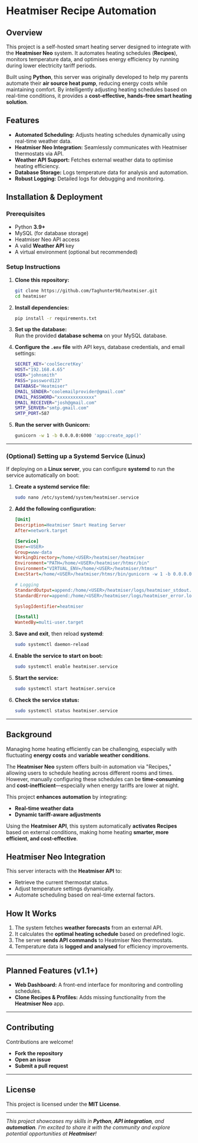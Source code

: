 # Heatmiser Recipe Automation

## Overview

This project is a self-hosted smart heating server designed to integrate with the **Heatmiser Neo** system. It automates heating schedules (**Recipes**), monitors temperature data, and optimises energy efficiency by running during lower electricity tariff periods.

Built using **Python**, this server was originally developed to help my parents automate their **air source heat pump**, reducing energy costs while maintaining comfort. By intelligently adjusting heating schedules based on real-time conditions, it provides a **cost-effective, hands-free smart heating solution**.

## Features

- **Automated Scheduling:** Adjusts heating schedules dynamically using real-time weather data.
- **Heatmiser Neo Integration:** Seamlessly communicates with Heatmiser thermostats via API.
- **Weather API Support:** Fetches external weather data to optimise heating efficiency.
- **Database Storage:** Logs temperature data for analysis and automation.
- **Robust Logging:** Detailed logs for debugging and monitoring.

## Installation & Deployment

### Prerequisites

- Python **3.9+**
- MySQL (for database storage)
- Heatmiser Neo API access
- A valid **Weather API** key
- A virtual environment (optional but recommended)

### Setup Instructions

1. **Clone this repository:**
   ```bash
   git clone https://github.com/Taghunter98/heatmiser.git
   cd heatmiser
   ```
2. **Install dependencies:**
   ```bash
   pip install -r requirements.txt
   ```
3. **Set up the database:**  
   Run the provided **database schema** on your MySQL database.

4. **Configure the `.env` file** with API keys, database credentials, and email settings:
   ```bash
   SECRET_KEY='coolSecretKey'
   HOST="192.168.4.65"
   USER="johnsmith"
   PASS="password123"
   DATABASE="Heatmiser"
   EMAIL_SENDER="coolemailprovider@gmail.com"
   EMAIL_PASSWORD="xxxxxxxxxxxxxx"
   EMAIL_RECEIVER="josh@gmail.com"
   SMTP_SERVER="smtp.gmail.com"
   SMTP_PORT=587
   ```
5. **Run the server with Gunicorn:**
   ```bash
   gunicorn -w 1 -b 0.0.0.0:6000 'app:create_app()'
   ```

---

### **(Optional) Setting up a Systemd Service (Linux)**

If deploying on a **Linux server**, you can configure **systemd** to run the service automatically on boot:

1. **Create a systemd service file:**
   ```bash
   sudo nano /etc/systemd/system/heatmiser.service
   ```
2. **Add the following configuration:**

   ```ini
   [Unit]
   Description=Heatmiser Smart Heating Server
   After=network.target

   [Service]
   User=<USER>
   Group=www-data
   WorkingDirectory=/home/<USER>/heatmiser/heatmiser
   Environment="PATH=/home/<USER>/heatmiser/htmsr/bin"
   Environment="VIRTUAL_ENV=/home/<USER>/heatmiser/htmsr"
   ExecStart=/home/<USER>/heatmiser/htmsr/bin/gunicorn -w 1 -b 0.0.0.0:6000 --access-logfile /home/<USER>/heatmiser/logs/heatmiser_access.log

   # Logging
   StandardOutput=append:/home/<USER>/heatmiser/logs/heatmiser_stdout.log
   StandardError=append:/home/<USER>/heatmiser/logs/heatmiser_error.log

   SyslogIdentifier=heatmiser

   [Install]
   WantedBy=multi-user.target
   ```

3. **Save and exit**, then reload **systemd**:
   ```bash
   sudo systemctl daemon-reload
   ```
4. **Enable the service to start on boot:**
   ```bash
   sudo systemctl enable heatmiser.service
   ```
5. **Start the service:**
   ```bash
   sudo systemctl start heatmiser.service
   ```
6. **Check the service status:**
   ```bash
   sudo systemctl status heatmiser.service
   ```

---

## Background

Managing home heating efficiently can be challenging, especially with fluctuating **energy costs** and **variable weather conditions**.

The **Heatmiser Neo** system offers built-in automation via "Recipes," allowing users to schedule heating across different rooms and times. However, manually configuring these schedules can be **time-consuming** and **cost-inefficient**—especially when energy tariffs are lower at night.

This project **enhances automation** by integrating:

- **Real-time weather data**
- **Dynamic tariff-aware adjustments**

Using the **Heatmiser API**, this system automatically **activates Recipes** based on external conditions, making home heating **smarter, more efficient, and cost-effective**.

## Heatmiser Neo Integration

This server interacts with the **Heatmiser API** to:

- Retrieve the current thermostat status.
- Adjust temperature settings dynamically.
- Automate scheduling based on real-time external factors.

## How It Works

1. The system fetches **weather forecasts** from an external API.
2. It calculates the **optimal heating schedule** based on predefined logic.
3. The server **sends API commands** to Heatmiser Neo thermostats.
4. Temperature data is **logged and analysed** for efficiency improvements.

---

## Planned Features (v1.1+)

- **Web Dashboard:** A front-end interface for monitoring and controlling schedules.
- **Clone Recipes & Profiles:** Adds missing functionality from the **Heatmiser Neo** app.

---

## Contributing

Contributions are welcome!

- **Fork the repository**
- **Open an issue**
- **Submit a pull request**

---

## License

This project is licensed under the **MIT License**.

---

_This project showcases my skills in **Python**, **API integration**, and **automation**. I'm excited to share it with the community and explore potential opportunities at **Heatmiser**!_

